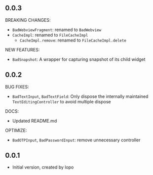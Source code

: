 ## 0.0.3

BREAKING CHANGES:

- `BadWebviewFragment`: renamed to `BadWebview`
- `CacheImpl`: renamed to `FileCacheImpl`
    - `CacheImpl.remove`: renamed to `FileCacheImpl.delete`

NEW FEATURES:

- `BadSnapshot`: A wrapper for capturing snapshot of its child widget

## 0.0.2

BUG FIXES:

- `BadTextInput`, `BadTextField`: Only dispose the internally maintained `TextEditingController` to avoid multiple
  dispose

DOCS:

- Updated README.md

OPTIMIZE:

- `BadOTPInput`, `BadPasswordInput`: remove unnecessary controller

## 0.0.1

- Initial version, created by lopo
